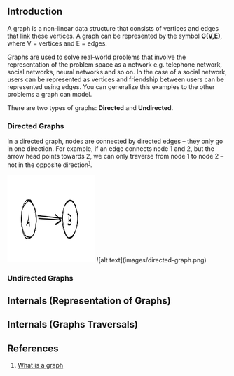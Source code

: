 ## Introduction
A graph is a non-linear data structure that consists of vertices and edges that link these vertices. A graph can be represented by the symbol **G(V,E)**, where V = vertices and E = edges.

Graphs are used to solve real-world problems that involve the representation of the problem space as a network e.g. telephone network, social networks, neural networks and so on. In the case of a social network, users can be represented as vertices and friendship between users can be represented using edges. You can generalize this examples to the other problems a graph can model.

There are two types of graphs: **Directed** and **Undirected**.

### Directed Graphs
In a directed graph, nodes are connected by directed edges – they only go in one direction. For example, if an edge connects node 1 and 2, but the arrow head points towards 2, we can only traverse from node 1 to node 2 – not in the opposite direction<sup>[1]()</sup>. 

<img src="images/directed-graph.png" width="200" height="200">
![alt text](images/directed-graph.png)

### Undirected Graphs

## Internals (Representation of Graphs)

## Internals (Graphs Traversals)

## References

1. [What is a graph](https://www.educative.io/edpresso/what-is-a-graph-data-structure)